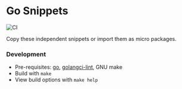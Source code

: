 # Go Snippets

![CI](https://github.com/foxygoat/s/workflows/ci/badge.svg?branch=master)

Copy these independent snippets or import them as micro packages.

### Development

-   Pre-requisites: [go](https://golang.org/doc/go1.14), [golangci-lint](https://github.com/golangci/golangci-lint/releases/tag/v1.24.0), GNU make
-   Build with `make`
-   View build options with `make help`
